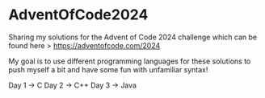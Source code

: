 # AdventOfCode2024
Sharing my solutions for the Advent of Code 2024 challenge which can be found here > https://adventofcode.com/2024

My goal is to use different programming languages for these solutions to push myself a bit and have some fun with unfamiliar syntax!

Day 1 -> C
Day 2 -> C++
Day 3 -> Java
